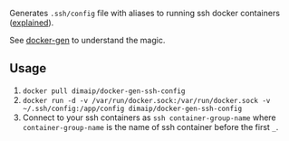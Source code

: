 Generates `.ssh/config` file with aliases to running ssh docker containers ([explained](http://nerderati.com/2011/03/17/simplify-your-life-with-an-ssh-config-file/)).

See [docker-gen](https://github.com/jwilder/docker-gen) to understand the magic.

## Usage

1. `docker pull dimaip/docker-gen-ssh-config`
2. `docker run -d -v /var/run/docker.sock:/var/run/docker.sock -v ~/.ssh/config:/app/config dimaip/docker-gen-ssh-config`
3. Connect to your ssh containers as `ssh container-group-name` where `container-group-name` is the name of ssh container before the first `_`.
